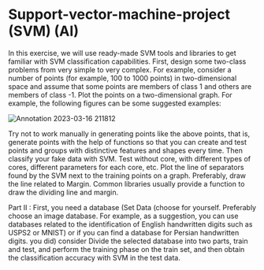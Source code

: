 # Support-vector-machine-project (SVM) (AI)
In this exercise, we will use ready-made SVM tools and libraries to get familiar with SVM classification capabilities.
First, design some two-class problems from very simple to very complex. For example, consider a number of points (for example, 100 to 1000 points) in two-dimensional space and assume that some points are members of class 1 and others are members of class -1. Plot the points on a two-dimensional graph. For example, the following figures can be some suggested examples:

![Annotation 2023-03-16 211812](https://user-images.githubusercontent.com/119484000/225891668-e282dcc3-eab6-4984-a852-d7a88af5b082.png)

Try not to work manually in generating points like the above points, that is, generate points with the help of functions so that you can create and test points and groups with distinctive features and shapes every time.
Then classify your fake data with SVM. Test without core, with different types of cores, different parameters for each core, etc.
Plot the line of separators found by the SVM next to the training points on a graph. Preferably, draw the line related to Margin. Common libraries usually provide a function to draw the dividing line and margin.

Part II :
First, you need a database (Set Data (choose for yourself. Preferably choose an image database. For example, as a suggestion, you can use databases related to the identification of English handwritten digits such as USPS2 or MNIST) or if you can find a database for Persian handwritten digits. you did) consider Divide the selected database into two parts, train and test, and perform the training phase on the train set, and then obtain the classification accuracy with SVM in the test data.
